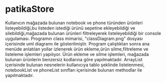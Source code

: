 # patikaStore
Kullanıcın mağazada bulunan notebook ve phone türünden ürünleri listeyebildiği,bu listeden istediği ürünü sepetine ekleyebildiği ve silebildiği,mağazada bulunan ürünleri filtreleyerek listeleyebildiği bir console uygulaması.
Programın class mimarisi, "classDiagram.png" dosyası içerisinde uml diagramı ile gösterilmiştir.
Program çalıştıktan sonra ana menüde anlatılan yollar izlenerek ürün ekleme,ürün silme,filtreleme ve listeleme işlemleri yapılıyor.
Ürün ekleme ve silme işlemleri, mağazada bulunan ürünlerin benzersiz kodlarına göre yapılmaktadır.
ArrayList içerisinde bulunan nesnelerin kullanıcıya tablo şeklinde listelenmesi, notebookList ve phoneList sınıfları içerisinde bulunan  methodlar ile yapılmaktadır.  

